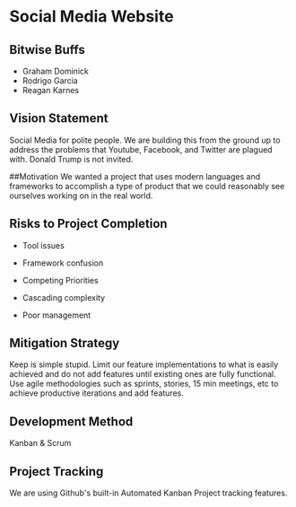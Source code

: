# Social Media Website

## Bitwise Buffs
  - Graham Dominick
  - Rodrigo Garcia
  - Reagan Karnes
  
## Vision Statement
Social Media for polite people. We are building this from the ground up to address the problems that Youtube, Facebook, and Twitter are plagued with. Donald Trump is not invited.

##Motivation
We wanted a project that uses modern languages and frameworks to accomplish a type of product that we could reasonably see ourselves working on in the real world.

## Risks to Project Completion

  - Tool issues

  - Framework confusion

  - Competing Priorities

  - Cascading complexity

  - Poor management

## Mitigation Strategy
Keep is simple stupid. Limit our feature implementations to what is easily achieved and do not add features until existing ones are fully functional.  Use agile methodologies such as sprints, stories, 15 min meetings, etc to achieve productive iterations and add features.

## Development Method
Kanban & Scrum

## Project Tracking
We are using Github's built-in Automated Kanban Project tracking features.
